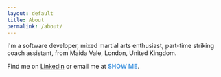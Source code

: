 ```yaml
---
layout: default
title: About
permalink: /about/
---
```

I'm a software developer, mixed martial arts enthusiast, part-time striking coach assistant, from Maida Vale, London, United Kingdom.

Find me on [LinkedIn](https://www.linkedin.com/in/anson-cheung/) or email me at <span id="email" style="color:#4a9ae1;cursor:pointer">**SHOW ME**</span>.

<script type="text/javascript">
    var button = document.querySelector("#email");

    button.addEventListener('click', function(event){
        button.innerHTML = "ansoncwork@gmail.com";
    });
</script>